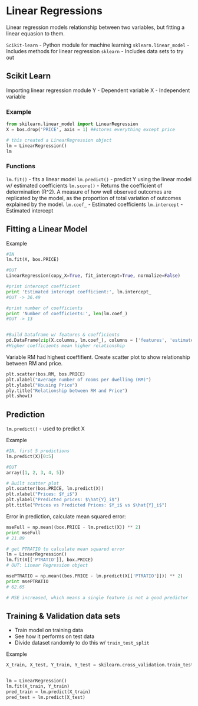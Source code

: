 # Linear Regressions

Linear regression models relationship between two variables, but fitting a linear equasion to them.

`Scikit-learn` - Python module for machine learning
`sklearn.linear_model` - Includes methods for linear regression
`sklearn` - Includes data sets to try out

## Scikit Learn

Importing linear regression module
Y - Dependent variable
X - Independent variable

### Example

```python
from skilearn.linear_model import LinearRegression
X = bos.drop('PRICE', axis = 1) ##stores everything except price

# this created a LinearRegression object
lm = LinearRegression()
lm
```

### Functions

`lm.fit()` - fits a linear model
`lm.predict()` - predict Y using the linear model w/ estimated coefficients
`lm.score()` - Returns the coefficient of determination (R^2). A measure of how well observed outcomes are replicated by the model, as the proportion of total variation of outcomes explained by the model.
`lm.coef_` - Estimated coefficients
`lm.intercept` - Estimated intercept

## Fitting a Linear Model

Example

```python
#IN
lm.fit(X, bos.PRICE)

#OUT
LinearRegression(copy_X=True, fit_intercept=True, normalize=False)

#print intercept coefficient
print 'Estimated intercept coefficient:', lm.intercept_
#OUT -> 36.49

#print number of coefficients
print 'Number of coefficients:', len(lm.coef_)
#OUT -> 13


#Build Dataframe w/ features & coefficients
pd.DataFrame(zip(X.columns, lm.coef_), columns = ['features', 'estimatedCoefficients'])
#Higher coefficients mean higher relationship
```

Variable RM had highest coeffifient. Create scatter plot to show relationship between RM and price.

```python
plt.scatter(bos.RM, bos.PRICE)
plt.xlabel("Average number of rooms per dwelling (RM)")
plt.ylabel("Housing Price")
ply.title("Relationship between RM and Price")
plt.show()
```

## Prediction

`lm.predict()` - used to predict X

Example

```python
#IN, first 5 predictions
lm.predict(X)[0:5]

#OUT
array([1, 2, 3, 4, 5])

# Built scatter plot
plt.scatter(bos.PRICE, lm.predict(X))
plt.xlabel("Prices: $Y_i$")
plt.ylabel("Predicted prices: $\hat{Y}_i$")
plt.title("Prices vs Predicted Prices: $Y_i$ vs $\hat{Y}_i$")
```

Error in prediction, calculate mean squared error:

```python
mseFull = np.mean((box.PRICE - lm.predict(X)) ** 2)
print mseFull
# 21.89

# get PTRATIO to calculate mean squared error
lm = LinearRegression()
lm.fit(X[['PTRATIO']], box.PRICE)
# OUT: Linear Regression object

msePTRATIO = np.mean((bos.PRICE - lm.predict(X[['PTRATIO']])) ** 2)
print msePTRATIO
# 62.65

# MSE increased, which means a single feature is not a good predictor
```

## Training & Validation data sets

- Train model on training data
- See how it performs on test data
- Divide dataset randomly to do this w/ `train_test_split`

Example

```python
X_train, X_test, Y_train, Y_test = skilearn.cross_validation.train_test_split(X, bos.PRICE, test_size=0.33, random_state = 5)


lm = LinearRegression()
lm.fit(X_train, Y_train)
pred_train = lm.predict(X_train)
pred_test = lm.predict(X_test)
```
